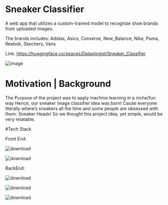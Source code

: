 # Sneaker Classifier
<p>A web app that utilizes a custom-trained model to recognize shoe brands from uploaded images.</p>
<p>The brands includes: Adidas, Asics, Converse, New_Balance, Nike, Puma, Reebok, Skechers, Vans</p>

Link: https://huggingface.co/spaces/Dataologist/Sneaker_Classifier


![image](https://github.com/user-attachments/assets/bbe6f368-dbfc-4e03-9c84-df9e6b5d45ff)

# Motivation | Background
The Purpose of the project was to apply machine learning in a niche/fun way
Hence, our sneaker image classifier idea was born!
Cause everyone literally where’s sneakers all the time and some people are obsessed with them: Sneaker Heads! So we thought this project idea, yet simple, would be very relatable.


#Tech Stack

Front End:

![download](https://github.com/user-attachments/assets/fcda680f-f648-4f21-a295-69eaaa9fda5a)

![download](https://github.com/user-attachments/assets/4b56e56b-a874-4d69-9f48-ba2380f3ccc5)

BackEnd:

![download](https://github.com/user-attachments/assets/096a2f88-6294-44dd-8815-05b5a0d5249a)

![download](https://github.com/user-attachments/assets/70eafd09-31ab-40e4-95e2-5ac22d0d1723)

![download](https://github.com/user-attachments/assets/d5408dd4-ca8e-4f22-9f63-c9555442b6af)
